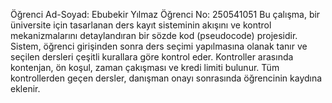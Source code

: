 Öğrenci Ad-Soyad: Ebubekir Yılmaz
Öğrenci No: 250541051
Bu çalışma, bir üniversite için tasarlanan ders kayıt sisteminin akışını ve kontrol mekanizmalarını detaylandıran bir sözde kod (pseudocode) projesidir. Sistem, öğrenci girişinden sonra ders seçimi yapılmasına olanak tanır ve seçilen dersleri çeşitli kurallara göre kontrol eder. Kontroller arasında kontenjan, ön koşul, zaman çakışması ve kredi limiti bulunur. Tüm kontrollerden geçen dersler, danışman onayı sonrasında öğrencinin kaydına eklenir.
